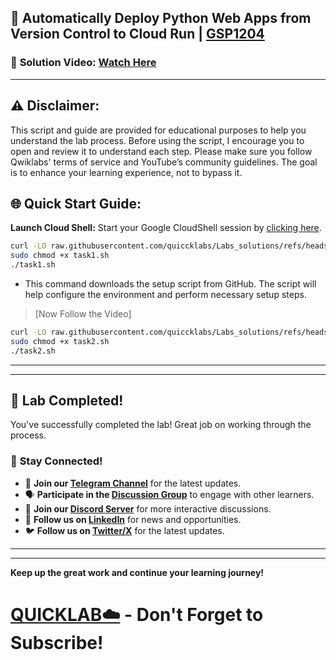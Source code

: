 




## 🚀 Automatically Deploy Python Web Apps from Version Control to Cloud Run | [GSP1204](https://www.cloudskillsboost.google/focuses/80415?parent=catalog)

### 🔗 **Solution Video:** [Watch Here](https://youtu.be/bLYlQftvXCU)

---

## ⚠️ **Disclaimer:**
This script and guide are provided for educational purposes to help you understand the lab process. Before using the script, I encourage you to open and review it to understand each step. Please make sure you follow Qwiklabs' terms of service and YouTube’s community guidelines. The goal is to enhance your learning experience, not to bypass it.


## 🌐 **Quick Start Guide:**

**Launch Cloud Shell:**
Start your Google CloudShell session by [clicking here](https://console.cloud.google.com/home/dashboard?project=&pli=1&cloudshell=true).

  

```bash
curl -LO raw.githubusercontent.com/quiccklabs/Labs_solutions/refs/heads/master/Automatically%20Deploy%20Python%20Web%20Apps%20from%20Version%20Control%20to%20Cloud%20Run/task1.sh
sudo chmod +x task1.sh
./task1.sh
```
- This command downloads the setup script from GitHub. The script will help configure the environment and perform necessary setup steps.


>[Now Follow the Video]


```bash
curl -LO raw.githubusercontent.com/quiccklabs/Labs_solutions/refs/heads/master/Automatically%20Deploy%20Python%20Web%20Apps%20from%20Version%20Control%20to%20Cloud%20Run/task2.sh
sudo chmod +x task2.sh
./task2.sh
```

---

---

## 🎉 **Lab Completed!**

You've successfully completed the lab! Great job on working through the process.

### 🌟 **Stay Connected!**

- 🔔 **Join our [Telegram Channel](https://t.me/quiccklab)** for the latest updates.
- 🗣 **Participate in the [Discussion Group](https://t.me/Quicklabchat)** to engage with other learners.
- 💬 **Join our [Discord Server](https://discord.gg/7fAVf4USZn)** for more interactive discussions.
- 💼 **Follow us on [LinkedIn](https://www.linkedin.com/company/quicklab-linkedin/)** for news and opportunities.
- 🐦 **Follow us on [Twitter/X](https://x.com/quicklab7)** for the latest updates.


---
---

**Keep up the great work and continue your learning journey!**

# [QUICKLAB☁️](https://www.youtube.com/@quick_lab) - Don't Forget to Subscribe!
